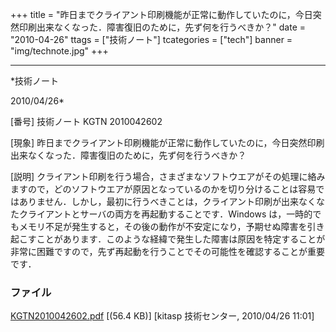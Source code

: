 ﻿+++
title = "昨日までクライアント印刷機能が正常に動作していたのに，今日突然印刷出来なくなった．障害復旧のために，先ず何を行うべきか？"
date = "2010-04-26"
ttags = ["技術ノート"]
tcategories = ["tech"]
banner = "img/technote.jpg"
+++

-----------------------------------------------------------------------------------------------------------------------------

*技術ノート

2010/04/26*


[番号]
技術ノート KGTN 2010042602

[現象]
昨日までクライアント印刷機能が正常に動作していたのに，今日突然印刷出来なくなった．障害復旧のために，先ず何を行うべきか？

[説明]
クライアント印刷を行う場合，さまざまなソフトウエアがその処理に絡みますので，どのソフトウエアが原因となっているのかを切り分けることは容易ではありません．しかし，最初に行うべきことは，クライアント印刷が出来なくなたクライアントとサーバの両方を再起動することです．Windows
は，一時的でもメモリ不足が発生すると，その後の動作が不安定になり，予期せぬ障害を引き起こすことがあります．このような経緯で発生した障害は原因を特定することが非常に困難ですので，先ず再起動を行うことでその可能性を確認することが重要です．


### ファイル

 
 


[KGTN2010042602.pdf](http://techreport.kitasp.net/attachments/download/151/KGTN2010042602.pdf)
 [(56.4 KB)] [kitasp 技術センター, 2010/04/26
11:01]


 


 

